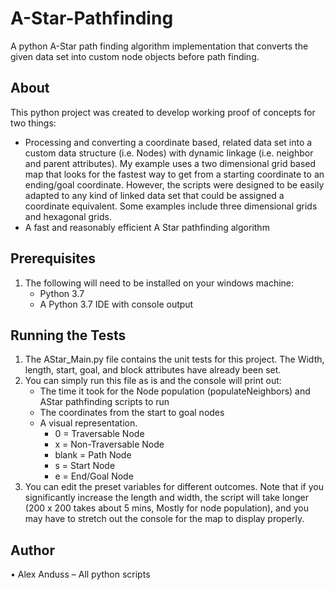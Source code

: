 # A-Star-Pathfinding
A python A-Star path finding algorithm implementation that converts the given data set into custom node objects before path finding.

## About
This python project was created to develop working proof of concepts for two things:
  - Processing and converting a coordinate based, related data set into a custom data structure (i.e. Nodes) with dynamic linkage (i.e. neighbor and parent attributes). My example uses a two dimensional grid based map that looks for the fastest way to get from a starting coordinate to an ending/goal coordinate. However, the scripts were designed to be easily adapted to any kind of linked data set that could be assigned a coordinate equivalent. Some examples include three dimensional grids and hexagonal grids.
  - A fast and reasonably efficient A Star pathfinding algorithm
## Prerequisites
1.	The following will need to be installed on your windows machine:
    - Python 3.7
    - A Python 3.7 IDE with console output 

## Running the Tests
1.  The AStar_Main.py file contains the unit tests for this project. The Width, length, start, goal, and block attributes have already been set.
2.  You can simply run this file as is and the console will print out:
    - The time it took for the Node population (populateNeighbors) and AStar pathfinding scripts to run
    - The coordinates from the start to goal nodes
    - A visual representation.
      - 0 = Traversable Node
      - x = Non-Traversable Node
      - blank = Path Node
      - s = Start Node
      - e = End/Goal Node
3. You can edit the preset variables for different outcomes. Note that if you significantly increase the length and width, the script will take longer (200 x 200 takes about 5 mins, Mostly for node population), and you may have to stretch out the console for the map to display properly. 

## Author
•	Alex Anduss – All python scripts
